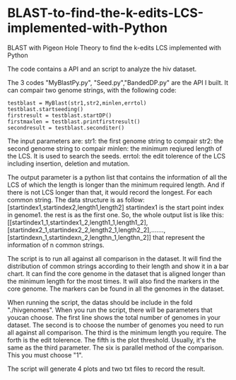 # BLAST-to-find-the-k-edits-LCS-implemented-with-Python
BLAST with Pigeon Hole Theory to find the k-edits LCS implemented with Python

The code contains a API and an script to analyze the hiv dataset.

The 3 codes "MyBlastPy.py", "Seed.py","BandedDP.py" are the API I built.
It can compair two genome strings, with the following code:

    testblast = MyBlast(str1,str2,minlen,errtol)
    testblast.startseeding()
    firstresult = testblast.startDP()
    firstmaxlen = testblast.printfirstresult()
    secondresult = testblast.seconditer()

The input parameters are:
str1: the first genome string to compair
str2: the second genome string to compair
minlen: the minimum reqiured length of the LCS. It is used to search the seeds.
errtol: the edit tolerence of the LCS including insertion, deletion and mutation.

The output parameter is a python list that contains the information of all the LCS of which the length is longer than the minimum required length. And if there is not LCS longer than that, it would record the longest.
For each common string. The data structure is as follow:
[startindex1,startindex2,length1,length2]
startindex1 is the start point index in genome1.
the rest is as the first one.
So, the whole output list is like this:
[[startindex1_1,startindex1_2,length1_1,length1_2],[startindex2_1,startindex2_2,length2_1,length2_2],.......,[startindexn_1,startindexn_2,lengthn_1,lengthn_2]]
that represent the information of n common strings.

The script is to run all against all comparison in the dataset. It will find the distribution of common strings according to their length and show it in a bar chart. It can find the core genome in the dataset that is aligned longer than the minimum length for the most times. It will also find the markers in the core genome. The markers can be found in all the genomes in the dataset.

When running the script, the datas should be include in the fold "./hivgenomes".
When you run the script, there will be parameters that youcan choose.
The first line shows the total number of genomes in your dataset.
The second is to choose the number of genomes you need to run all against all comparison.
The third is the minimum length you require.
The forth is the edit tolerence.
The fifth is the plot threshold. Usually, it's the same as the third parameter.
The six is parallel method of the comparison. This you must choose "1".

The script will generate 4 plots and two txt files to record the result.
